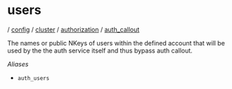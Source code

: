 # users

/ [config](reference/server-config/index.md) / [cluster](reference/server-config/config/cluster/index.md) / [authorization](reference/server-config/config/cluster/authorization/index.md) / [auth_callout](reference/server-config/config/cluster/authorization/auth_callout/index.md) 

The names or public NKeys of users within the defined account
that will be used by the the auth service itself and thus bypass
auth callout.

*Aliases*
- `auth_users`

